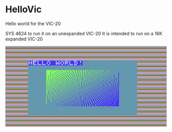 # HelloVic
Hello world for the VIC-20

SYS 4624 to run it on an unexpanded VIC-20
It is intended to run on a 16K expanded VIC-20

![Screenshot](doc/screenshot.png)
